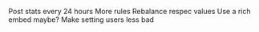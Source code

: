 Post stats every 24 hours
More rules
Rebalance respec values
Use a rich embed maybe?
Make setting users less bad
